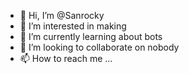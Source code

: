 - 👋 Hi, I’m @Sanrocky
- 👀 I’m interested in making
- 🌱 I’m currently learning about bots
- 💞️ I’m looking to collaborate on nobody
- 📫 How to reach me ...

<!---
Sanrocky/Sanrocky is a ✨ special ✨ repository because its `README.md` (this file) appears on your GitHub profile.
You can click the Preview link to take a look at your changes.
--->
